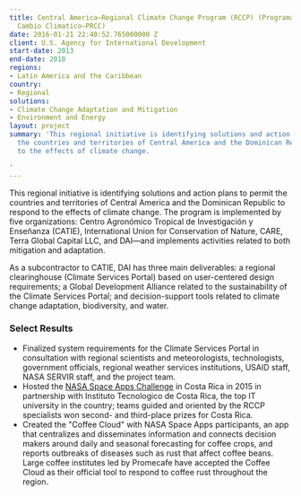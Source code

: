 ```yaml
---
title: Central America—Regional Climate Change Program (RCCP) (Programa Regional de
  Cambio Climatico—PRCC)
date: 2016-01-21 22:40:52.765000000 Z
client: U.S. Agency for International Development
start-date: 2013
end-date: 2018
regions:
- Latin America and the Caribbean
country:
- Regional
solutions:
- Climate Change Adaptation and Mitigation
- Environment and Energy
layout: project
summary: 'This regional initiative is identifying solutions and action plans to permit
  the countries and territories of Central America and the Dominican Republic to respond
  to the effects of climate change.

'
---
```


This regional initiative is identifying solutions and action plans to permit the countries and territories of Central America and the Dominican Republic to respond to the effects of climate change. The program is implemented by five organizations: Centro Agronómico Tropical de Investigación y Enseñanza (CATIE), International Union for Conservation of Nature, CARE, Terra Global Capital LLC, and DAI—and implements activities related to both mitigation and adaptation.

As a subcontractor to CATIE, DAI has three main deliverables: a regional clearinghouse (Climate Services Portal) based on user-centered design requirements; a Global Development Alliance related to the sustainability of the Climate Services Portal; and decision-support tools related to climate change adaptation, biodiversity, and water.

###  Select Results

* Finalized system requirements for the Climate Services Portal in consultation with regional scientists and meteorologists, technologists, government officials, regional weather services institutions, USAID staff, NASA SERVIR staff, and the project team.
* Hosted the [NASA Space Apps Challenge][1] in Costa Rica in 2015 in partnership with Instituto Tecnologico de Costa Rica, the top IT university in the country; teams guided and oriented by the RCCP specialists won second- and third-place prizes for Costa Rica.
* Created the "Coffee Cloud" with NASA Space Apps participants, an app that centralizes and disseminates information and connects decision makers around daily and seasonal forecasting for coffee crops, and reports outbreaks of diseases such as rust that affect coffee beans. Large coffee institutes led by Promecafe have accepted the Coffee Cloud as their official tool to respond to coffee rust throughout the region.

[1]: /news/space-apps-challenge-seeks-solutions-adaptation-climate-change
